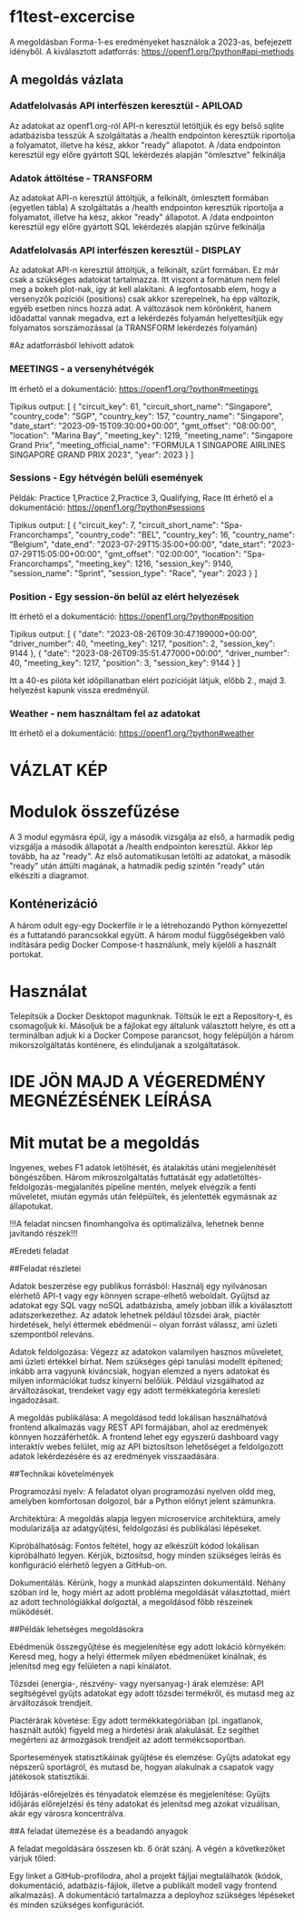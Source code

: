 # f1test-excercise

A megoldásban Forma-1-es eredményeket használok a 2023-as, befejezett idényből.
A kiválasztott adatforrás: https://openf1.org/?python#api-methods


## A megoldás vázlata
### Adatfelolvasás API interfészen keresztül - APILOAD
Az adatokat az openf1.org-ról API-n keresztül letöltjük és egy belső sqlite adatbázisba tesszük
A szolgáltatás a /health endpointon keresztük riportolja a folyamatot, illetve ha kész, akkor "ready" állapotot.
A /data endpointon keresztül egy előre gyártott SQL lekérdezés alapján "ömlesztve" felkínálja

### Adatok áttöltése - TRANSFORM
Az adatokat API-n keresztül áttöltjük, a felkínált, ömlesztett formában (egyetlen tábla)
A szolgáltatás a /health endpointon keresztük riportolja a folyamatot, illetve ha kész, akkor "ready" állapotot.
A /data endpointon keresztül egy előre gyártott SQL lekérdezés alapján szűrve felkínálja

### Adatfelolvasás API interfészen keresztül - DISPLAY
Az adatokat API-n keresztül áttöltjük, a felkínált, szűrt formában.
Ez már csak a szükséges adatokat tartalmazza.
Itt viszont a formátum nem felel meg a bokeh plot-nak, így át kell alakítani.
A legfontosabb elem, hogy a versenyzők pozíciói (positions) csak akkor szerepelnek, ha épp változik, egyéb esetben nincs hozzá adat.
A változások nem körönként, hanem időadattal vannak megadva, ezt a lekérdezés folyamán helyettesítjük egy folyamatos sorszámozással (a TRANSFORM lekérdezés folyamán)

#Az adatforrásból lehívott adatok
### MEETINGS - a versenyhétvégék
Itt érhető el a dokumentáció: https://openf1.org/?python#meetings

Tipikus output:
[
  {
    "circuit_key": 61,
    "circuit_short_name": "Singapore",
    "country_code": "SGP",
    "country_key": 157,
    "country_name": "Singapore",
    "date_start": "2023-09-15T09:30:00+00:00",
    "gmt_offset": "08:00:00",
    "location": "Marina Bay",
    "meeting_key": 1219,
    "meeting_name": "Singapore Grand Prix",
    "meeting_official_name": "FORMULA 1 SINGAPORE AIRLINES SINGAPORE GRAND PRIX 2023",
    "year": 2023
  }
]

### Sessions - Egy hétvégén belüli események
Példák: Practice 1,Practice 2,Practice 3, Qualifying, Race
Itt érhető el a dokumentáció: https://openf1.org/?python#sessions

Tipikus output:
[
  {
    "circuit_key": 7,
    "circuit_short_name": "Spa-Francorchamps",
    "country_code": "BEL",
    "country_key": 16,
    "country_name": "Belgium",
    "date_end": "2023-07-29T15:35:00+00:00",
    "date_start": "2023-07-29T15:05:00+00:00",
    "gmt_offset": "02:00:00",
    "location": "Spa-Francorchamps",
    "meeting_key": 1216,
    "session_key": 9140,
    "session_name": "Sprint",
    "session_type": "Race",
    "year": 2023
  }
]

### Position - Egy session-ön belül az elért helyezések

Itt érhető el a dokumentáció: https://openf1.org/?python#position

Tipikus output:
[
  {
    "date": "2023-08-26T09:30:47.199000+00:00",
    "driver_number": 40,
    "meeting_key": 1217,
    "position": 2,
    "session_key": 9144
  },
  {
    "date": "2023-08-26T09:35:51.477000+00:00",
    "driver_number": 40,
    "meeting_key": 1217,
    "position": 3,
    "session_key": 9144
  }
]

Itt a 40-es pilóta két időpillanatban elért pozícióját látjuk, előbb 2., majd 3. helyezést kapunk vissza eredményül.

### Weather - nem használtam fel az adatokat
Itt érhető el a dokumentáció: https://openf1.org/?python#weather

# VÁZLAT KÉP

# Modulok összefűzése
A 3 modul egymásra épül, így a második vizsgálja az első, a harmadik pedig vizsgálja a második állapotát a /health endpointon keresztül.
Akkor lép tovább, ha az "ready".
Az első automatikusan letölti az adatokat, a második "ready" után áttülti magának, a hatmadik pedig szintén "ready" után elkészíti a diagramot.

## Konténerizáció
A három odult egy-egy Dockerfile ír le a létrehozandó Python környezettel és a futtatandó parancsokkal együtt.
A három modul függőségekben való indítására pedig Docker Compose-t használunk, mely kijelöli a használt portokat.

# Használat
Telepítsük a Docker Desktopot magunknak.
Töltsük le ezt a Repository-t, és csomagoljuk ki.
Másoljuk be a fájlokat egy általunk választott helyre, és ott a terminálban adjuk ki a Docker Compose parancsot, hogy felépüljön a három mikorszolgáltatás konténere, és elinduljanak a szolgáltatások.

# IDE JÖN MAJD A VÉGEREDMÉNY MEGNÉZÉSÉNEK LEÍRÁSA

# Mit mutat be a megoldás
Ingyenes, webes F1 adatok letöltését, és átalakítás utáni megjelenítését böngészőben.
Három mikroszolgáltatás futtatását egy adatletöltés-feldolgozás-megjalanítés pipeline mentén, melyek elvégzik a fenti műveletet, miután egymás után felépültek, és jelentették egymásnak az állapotukat.

!!!A feladat nincsen finomhangolva és optimalizálva, lehetnek benne javítandó részek!!!

#Eredeti feladat

##Feladat részletei

Adatok beszerzése egy publikus forrásból: Használj egy nyilvánosan elérhető API-t vagy egy könnyen scrape-elhető weboldalt. Gyűjtsd az adatokat egy SQL vagy noSQL adatbázisba, amely jobban illik a kiválasztott adatszerkezethez. Az adatok lehetnek például tőzsdei árak, piactér hirdetések, helyi éttermek ebédmenüi – olyan forrást válassz, ami üzleti szempontból releváns.

Adatok feldolgozása: Végezz az adatokon valamilyen hasznos műveletet, ami üzleti értékkel bírhat. Nem szükséges gépi tanulási modellt építened; inkább arra vagyunk kíváncsiak, hogyan elemzed a nyers adatokat és milyen információkat tudsz kinyerni belőlük. Például vizsgálhatod az árváltozásokat, trendeket vagy egy adott termékkategória keresleti ingadozásait.

A megoldás publikálása: A megoldásod tedd lokálisan használhatóvá frontend alkalmazás vagy REST API formájában, ahol az eredmények könnyen hozzáférhetők. A frontend lehet egy egyszerű dashboard vagy interaktív webes felület, míg az API biztosítson lehetőséget a feldolgozott adatok lekérdezésére és az eredmények visszaadására.



##Technikai követelmények

Programozási nyelv: A feladatot olyan programozási nyelven oldd meg, amelyben komfortosan dolgozol, bár a Python előnyt jelent számunkra.

Architektúra: A megoldás alapja legyen microservice architektúra, amely modularizálja az adatgyűjtési, feldolgozási és publikálási lépéseket.

Kipróbálhatóság: Fontos feltétel, hogy az elkészült kódod lokálisan kipróbálható legyen. Kérjük, biztosítsd, hogy minden szükséges leírás és konfiguráció elérhető legyen a GitHub-on.

Dokumentálás. Kérünk, hogy a munkád alapszinten dokumentáld. Néhány szóban írd le, hogy miért az adott probléma megoldását választottad, miért az adott technológiákkal dolgoztál, a megoldásod főbb részeinek működését.



##Példák lehetséges megoldásokra

Ebédmenük összegyűjtése és megjelenítése egy adott lokáció környékén: Keresd meg, hogy a helyi éttermek milyen ebédmenüket kínálnak, és jelenítsd meg egy felületen a napi kínálatot.

Tőzsdei (energia-, részvény- vagy nyersanyag-) árak elemzése: API segítségével gyűjts adatokat egy adott tőzsdei termékről, és mutasd meg az árváltozások trendjeit.

Piactérárak követése: Egy adott termékkategóriában (pl. ingatlanok, használt autók) figyeld meg a hirdetési árak alakulását. Ez segíthet megérteni az ármozgások trendjeit az adott termékcsoportban.

Sportesemények statisztikáinak gyűjtése és elemzése: Gyűjts adatokat egy népszerű sportágról, és mutasd be, hogyan alakulnak a csapatok vagy játékosok statisztikái.

Időjárás-előrejelzés és tényadatok elemzése és megjelenítése: Gyűjts időjárás előrejelzési és tény adatokat és jelenítsd meg azokat vizuálisan, akár egy városra koncentrálva.



##A feladat ütemezése és a beadandó anyagok

A feladat megoldására összesen kb. 6 órát szánj. A végén a következőket várjuk tőled:

Egy linket a GitHub-profilodra, ahol a projekt fájljai megtalálhatók (kódok, dokumentáció, adatbázis-fájlok, illetve a publikált modell vagy frontend alkalmazás). A dokumentáció tartalmazza a deployhoz szükséges lépéseket és minden szükséges konfigurációt.

